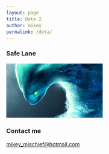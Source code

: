 ```yaml
---
layout: page
title: Dota 2
author: mikey
permalink: /dota/
---
```


### Safe Lane

![Morphling](/images/dota/morphling_full.png)



### Contact me

[mikey_mischief@hotmail.com](mailto:mikey_mischief@hotmail.com)

